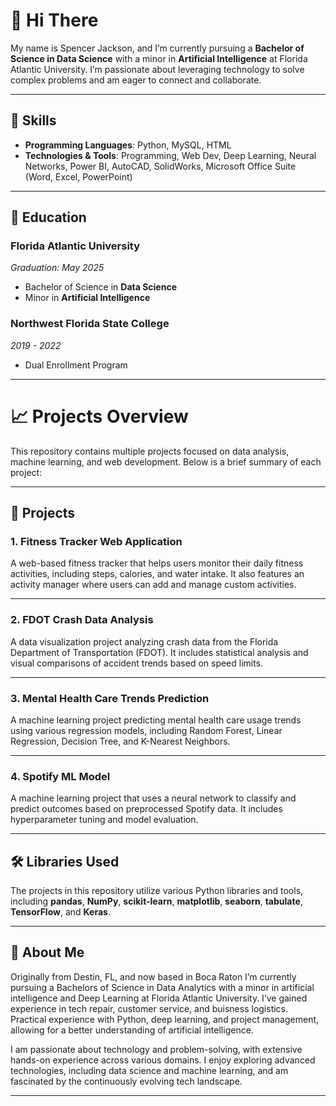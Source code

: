 # 👋 Hi There  

 My name is Spencer Jackson, and I’m currently pursuing a **Bachelor of Science in Data Science** with a minor in **Artificial Intelligence** at Florida Atlantic University. I’m passionate about leveraging technology to solve complex problems and am eager to connect and collaborate.


---

## 🔧  Skills  

- **Programming Languages**: Python, MySQL, HTML
- **Technologies & Tools**: Programming, Web Dev, Deep Learning, Neural Networks, Power BI, AutoCAD, SolidWorks, Microsoft Office Suite (Word, Excel, PowerPoint)  

---

## 🏫 Education  

### **Florida Atlantic University**  
*Graduation: May 2025*  
- Bachelor of Science in **Data Science**  
- Minor in **Artificial Intelligence**  

### **Northwest Florida State College**  
*2019 - 2022*  
- Dual Enrollment Program 

---

# 📈 Projects Overview

This repository contains multiple projects focused on data analysis, machine learning, and web development. Below is a brief summary of each project:

---

## 🚀 Projects

### 1. **Fitness Tracker Web Application**
   A web-based fitness tracker that helps users monitor their daily fitness activities, including steps, calories, and water intake. It also features an activity manager where users can add and manage custom activities.

---

### 2. **FDOT Crash Data Analysis**  
   A data visualization project analyzing crash data from the Florida Department of Transportation (FDOT). It includes statistical analysis and visual comparisons of accident trends based on speed limits.

---

### 3. **Mental Health Care Trends Prediction**  
   A machine learning project predicting mental health care usage trends using various regression models, including Random Forest, Linear Regression, Decision Tree, and K-Nearest Neighbors.

---

### 4. **Spotify ML Model**  
   A machine learning project that uses a neural network to classify and predict outcomes based on preprocessed Spotify data. It includes hyperparameter tuning and model evaluation.

---

## 🛠️ Libraries Used

The projects in this repository utilize various Python libraries and tools, including **pandas**, **NumPy**, **scikit-learn**, **matplotlib**, **seaborn**, **tabulate**, **TensorFlow**, and **Keras**.


---

## 📖 About Me  

  Originally from Destin, FL, and now based in Boca Raton I’m currently pursuing a Bachelors of Science in Data Analytics with a minor in artificial intelligence and Deep Learning at Florida Atlantic University. I’ve gained experience in tech repair, customer service, and buisness logistics. Practical experience with Python, deep learning, and project management, allowing for a better understanding of artificial intelligence.

  I am passionate about technology and problem-solving, with extensive hands-on experience across various domains. I enjoy exploring advanced technologies, including data science and machine learning, and am fascinated by the continuously evolving tech landscape.  

---

